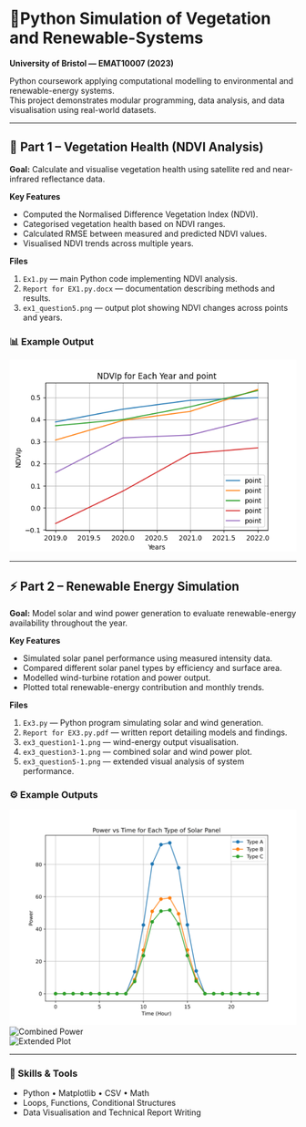 # 🧮Python Simulation of Vegetation and Renewable-Systems

**University of Bristol — EMAT10007 (2023)**  

Python coursework applying computational modelling to environmental and renewable-energy systems.  
This project demonstrates modular programming, data analysis, and data visualisation using real-world datasets.

---

## 🌿 Part 1 – Vegetation Health (NDVI Analysis)

**Goal:** Calculate and visualise vegetation health using satellite red and near-infrared reflectance data.

**Key Features**
- Computed the Normalised Difference Vegetation Index (NDVI).  
- Categorised vegetation health based on NDVI ranges.  
- Calculated RMSE between measured and predicted NDVI values.  
- Visualised NDVI trends across multiple years.

**Files**
1. `Ex1.py` — main Python code implementing NDVI analysis.  
2. `Report for EX1.py.docx` — documentation describing methods and results.  
3. `ex1_question5.png` — output plot showing NDVI changes across points and years.

### 📊 Example Output
![NDVI Plot](./Part1_Exercise1/ex1_question5.png)

---

## ⚡ Part 2 – Renewable Energy Simulation

**Goal:** Model solar and wind power generation to evaluate renewable-energy availability throughout the year.

**Key Features**
- Simulated solar panel performance using measured intensity data.  
- Compared different solar panel types by efficiency and surface area.  
- Modelled wind-turbine rotation and power output.  
- Plotted total renewable-energy contribution and monthly trends.

**Files**
1. `Ex3.py` — Python program simulating solar and wind generation.  
2. `Report for EX3.py.pdf` — written report detailing models and findings.  
3. `ex3_question1-1.png` — wind-energy output visualisation.  
4. `ex3_question3-1.png` — combined solar and wind power plot.  
5. `ex3_question5-1.png` — extended visual analysis of system performance.

### ⚙️ Example Outputs
![Wind Power](./Part2_Exercise3/ex3_question1-1.png)  
![Combined Power](./Part2_Exercise3/ex3_question3-1.png)  
![Extended Plot](./Part2_Exercise3/ex3_question5-1.png)

---

### 🧠 Skills & Tools
- Python • Matplotlib • CSV • Math  
- Loops, Functions, Conditional Structures  
- Data Visualisation and Technical Report Writing  



